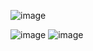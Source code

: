 ![image](https://user-images.githubusercontent.com/116265780/211752444-32e3a326-5cd7-4ba4-8990-63081b39d895.png)

![image](https://user-images.githubusercontent.com/116265780/211752742-c2258457-61e0-4913-b338-a768efd6edd0.png)
![image](https://user-images.githubusercontent.com/116265780/211753410-164427e0-0db7-4645-8fb5-fbd636d832b2.png)
